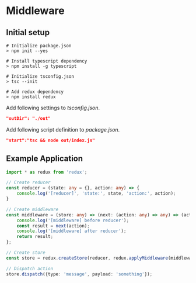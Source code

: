 # Middleware

## Initial setup

```shell
# Initialize package.json
> npm init --yes

# Install typescript dependency
> npm install -g typescript

# Initialize tsconfig.json
> tsc --init

# Add redux dependency
> npm install redux
```


Add following settings to *tsconfig.json*.

```json
"outDir": "./out"
```

Add following script definition to *package.json*.

```json 
"start":"tsc && node out/index.js"
```

## Example Application

```ts
import * as redux from 'redux';

// Create reducer
const reducer = (state: any = {}, action: any) => {
    console.log('[reducer]', 'state:', state, 'action:', action);
}

// Create middleware
const middleware = (store: any) => (next: (action: any) => any) => (action: any) => {
    console.log('[middleware] before reducer');
    const result = next(action);
    console.log('[middleware] after reducer');
    return result;
};

// Create store
const store = redux.createStore(reducer, redux.applyMiddleware(middleware));

// Dispatch action
store.dispatch({type: 'message', payload: 'something'});
```
